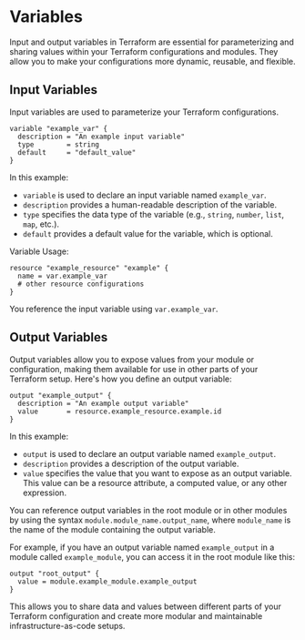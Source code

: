 # Variables

Input and output variables in Terraform are essential for parameterizing and sharing values within your Terraform configurations and modules. They allow you to make your configurations more dynamic, reusable, and flexible.

## Input Variables

Input variables are used to parameterize your Terraform configurations. 

```hcl
variable "example_var" {
  description = "An example input variable"
  type        = string
  default     = "default_value"
}
```

In this example:

- `variable` is used to declare an input variable named `example_var`.
- `description` provides a human-readable description of the variable.
- `type` specifies the data type of the variable (e.g., `string`, `number`, `list`, `map`, etc.).
- `default` provides a default value for the variable, which is optional.

Variable Usage:

```hcl
resource "example_resource" "example" {
  name = var.example_var
  # other resource configurations
}
```

You reference the input variable using `var.example_var`.

## Output Variables

Output variables allow you to expose values from your module or configuration, making them available for use in other parts of your Terraform setup. Here's how you define an output variable:

```hcl
output "example_output" {
  description = "An example output variable"
  value       = resource.example_resource.example.id
}
```

In this example:

- `output` is used to declare an output variable named `example_output`.
- `description` provides a description of the output variable.
- `value` specifies the value that you want to expose as an output variable. This value can be a resource attribute, a computed value, or any other expression.

You can reference output variables in the root module or in other modules by using the syntax `module.module_name.output_name`, where `module_name` is the name of the module containing the output variable.

For example, if you have an output variable named `example_output` in a module called `example_module`, you can access it in the root module like this:

```hcl
output "root_output" {
  value = module.example_module.example_output
}
```

This allows you to share data and values between different parts of your Terraform configuration and create more modular and maintainable infrastructure-as-code setups.
